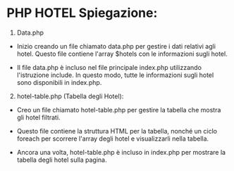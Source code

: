 # PHP HOTEL Spiegazione:

1) Data.php
  - Inizio creando un file chiamato data.php per gestire i dati relativi agli hotel. Questo file contiene l'array $hotels con le informazioni sugli hotel.

  - Il file data.php è incluso nel file principale index.php utilizzando l'istruzione include. In questo modo, tutte le informazioni sugli hotel sono disponibili in index.php.

2) hotel-table.php (Tabella degli Hotel):

  - Creo un file chiamato hotel-table.php per gestire la tabella che mostra gli hotel filtrati.

  - Questo file contiene la struttura HTML per la tabella, nonché un ciclo foreach per scorrere l'array degli hotel e visualizzarli nella tabella.

  - Ancora una volta, hotel-table.php è incluso in index.php per mostrare la tabella degli hotel sulla pagina.